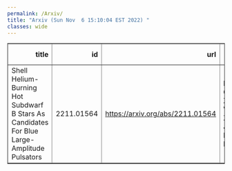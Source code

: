 ```yaml
---
permalink: /Arxiv/
title: "Arxiv (Sun Nov  6 15:10:04 EST 2022) "
classes: wide
---
```

<table border="1" class="dataframe">
  <thead>
    <tr style="text-align: right;">
      <th>title</th>
      <th>id</th>
      <th>url</th>
      <th>authors</th>
      <th>Local Authors</th>
    </tr>
  </thead>
  <tbody>
    <tr>
      <td>Shell Helium-Burning Hot Subdwarf B Stars As Candidates For Blue   Large-Amplitude Pulsators</td>
      <td>2211.01564</td>
      <td><a href="https://arxiv.org/abs/2211.01564" target="_blank">https://arxiv.org/abs/2211.01564</a></td>
      <td>H. Xiong, L. Casagrande, X. Chen, J. Vos, X. Zhang, S. Justham, J. Li, T. Wu, Y. Li, Z. Han</td>
      <td>Jung-Tsung Li</td>
    </tr>
  </tbody>
</table>